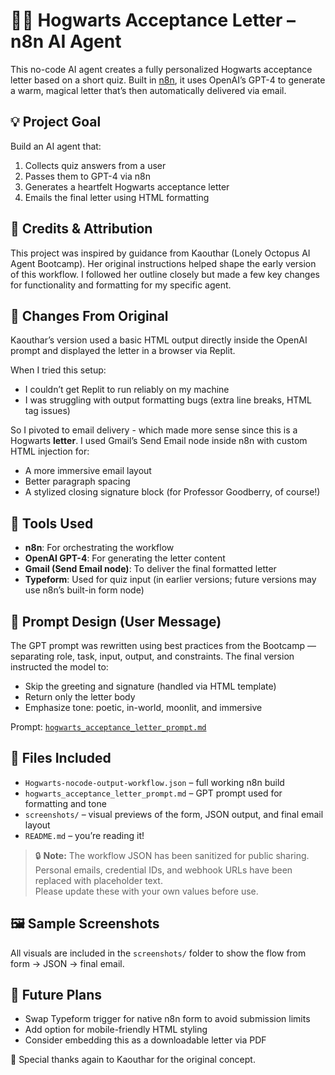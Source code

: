 # 🧙‍♀️ Hogwarts Acceptance Letter – n8n AI Agent

This no-code AI agent creates a fully personalized Hogwarts acceptance letter based on a short quiz. Built in [n8n](https://n8n.io), it uses OpenAI’s GPT-4 to generate a warm, magical letter that’s then automatically delivered via email.


## 💡 Project Goal

Build an AI agent that:
1. Collects quiz answers from a user
2. Passes them to GPT-4 via n8n
3. Generates a heartfelt Hogwarts acceptance letter
4. Emails the final letter using HTML formatting


## 🙌 Credits & Attribution

This project was inspired by guidance from Kaouthar (Lonely Octopus AI Agent Bootcamp). Her original instructions helped shape the early version of this workflow. I followed her outline closely but made a few key changes for functionality and formatting for my specific agent.



## 🧪 Changes From Original

Kaouthar’s version used a basic HTML output directly inside the OpenAI prompt and displayed the letter in a browser via Replit. 

When I tried this setup:
- I couldn’t get Replit to run reliably on my machine
- I was struggling with output formatting bugs (extra line breaks, HTML tag issues)

So I pivoted to email delivery - which made more sense since this is a Hogwarts **letter**.
I used Gmail’s Send Email node inside n8n with custom HTML injection for:
- A more immersive email layout
- Better paragraph spacing
- A stylized closing signature block (for Professor Goodberry, of course!)


## 🧰 Tools Used

- **n8n**: For orchestrating the workflow  
- **OpenAI GPT-4**: For generating the letter content  
- **Gmail (Send Email node)**: To deliver the final formatted letter  
- **Typeform**: Used for quiz input (in earlier versions; future versions may use n8n’s built-in form node)



## 🧵 Prompt Design (User Message)

The GPT prompt was rewritten using best practices from the Bootcamp — separating role, task, input, output, and constraints. The final version instructed the model to:

- Skip the greeting and signature (handled via HTML template)
- Return only the letter body
- Emphasize tone: poetic, in-world, moonlit, and immersive

Prompt: [`hogwarts_acceptance_letter_prompt.md`](hogwarts_acceptance_letter_prompt.md)



## 📂 Files Included

- `Hogwarts-nocode-output-workflow.json` – full working n8n build  
- `hogwarts_acceptance_letter_prompt.md` – GPT prompt used for formatting and tone  
- `screenshots/` – visual previews of the form, JSON output, and final email layout  
- `README.md` – you’re reading it!
> 🔒 **Note:** The workflow JSON has been sanitized for public sharing.  
> Personal emails, credential IDs, and webhook URLs have been replaced with placeholder text.  
> Please update these with your own values before use.

## 🖼️ Sample Screenshots

All visuals are included in the `screenshots/` folder to show the flow from form → JSON → final email.



## 🔮 Future Plans

- Swap Typeform trigger for native n8n form to avoid submission limits  
- Add option for mobile-friendly HTML styling  
- Consider embedding this as a downloadable letter via PDF



🦉 Special thanks again to Kaouthar for the original concept.
